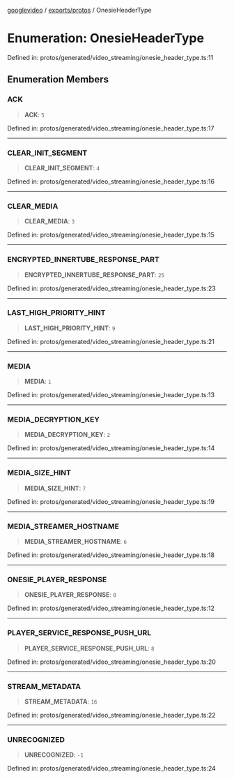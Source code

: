 [googlevideo](../../../README.md) / [exports/protos](../README.md) / OnesieHeaderType

# Enumeration: OnesieHeaderType

Defined in: protos/generated/video\_streaming/onesie\_header\_type.ts:11

## Enumeration Members

### ACK

> **ACK**: `5`

Defined in: protos/generated/video\_streaming/onesie\_header\_type.ts:17

***

### CLEAR\_INIT\_SEGMENT

> **CLEAR\_INIT\_SEGMENT**: `4`

Defined in: protos/generated/video\_streaming/onesie\_header\_type.ts:16

***

### CLEAR\_MEDIA

> **CLEAR\_MEDIA**: `3`

Defined in: protos/generated/video\_streaming/onesie\_header\_type.ts:15

***

### ENCRYPTED\_INNERTUBE\_RESPONSE\_PART

> **ENCRYPTED\_INNERTUBE\_RESPONSE\_PART**: `25`

Defined in: protos/generated/video\_streaming/onesie\_header\_type.ts:23

***

### LAST\_HIGH\_PRIORITY\_HINT

> **LAST\_HIGH\_PRIORITY\_HINT**: `9`

Defined in: protos/generated/video\_streaming/onesie\_header\_type.ts:21

***

### MEDIA

> **MEDIA**: `1`

Defined in: protos/generated/video\_streaming/onesie\_header\_type.ts:13

***

### MEDIA\_DECRYPTION\_KEY

> **MEDIA\_DECRYPTION\_KEY**: `2`

Defined in: protos/generated/video\_streaming/onesie\_header\_type.ts:14

***

### MEDIA\_SIZE\_HINT

> **MEDIA\_SIZE\_HINT**: `7`

Defined in: protos/generated/video\_streaming/onesie\_header\_type.ts:19

***

### MEDIA\_STREAMER\_HOSTNAME

> **MEDIA\_STREAMER\_HOSTNAME**: `6`

Defined in: protos/generated/video\_streaming/onesie\_header\_type.ts:18

***

### ONESIE\_PLAYER\_RESPONSE

> **ONESIE\_PLAYER\_RESPONSE**: `0`

Defined in: protos/generated/video\_streaming/onesie\_header\_type.ts:12

***

### PLAYER\_SERVICE\_RESPONSE\_PUSH\_URL

> **PLAYER\_SERVICE\_RESPONSE\_PUSH\_URL**: `8`

Defined in: protos/generated/video\_streaming/onesie\_header\_type.ts:20

***

### STREAM\_METADATA

> **STREAM\_METADATA**: `16`

Defined in: protos/generated/video\_streaming/onesie\_header\_type.ts:22

***

### UNRECOGNIZED

> **UNRECOGNIZED**: `-1`

Defined in: protos/generated/video\_streaming/onesie\_header\_type.ts:24
